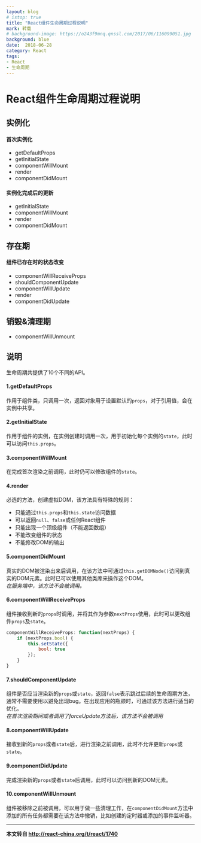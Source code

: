 ```yaml
---
layout: blog
# istop: true
title: "React组件生命周期过程说明"
mark: 转载
# background-image: https://o243f9mnq.qnssl.com/2017/06/116099051.jpg
background: blue
date:  2018-06-28
category: React
tags:
- React
- 生命周期
---
```



# React组件生命周期过程说明
## 实例化
#### 首次实例化
* getDefaultProps
* getInitialState
* componentWillMount
* render
* componentDidMount

#### 实例化完成后的更新
* getInitialState
* componentWillMount
* render
* componentDidMount

## 存在期
#### 组件已存在时的状态改变
* componentWillReceiveProps
* shouldComponentUpdate
* componentWillUpdate
* render
* componentDidUpdate

## 销毁&清理期
* componentWillUnmount

## 说明
生命周期共提供了10个不同的API。

#### 1.getDefaultProps
作用于组件类，只调用一次，返回对象用于设置默认的`props`，对于引用值，会在实例中共享。

#### 2.getInitialState
作用于组件的实例，在实例创建时调用一次，用于初始化每个实例的`state`，此时可以访问`this.props`。

#### 3.componentWillMount
在完成首次渲染之前调用，此时仍可以修改组件的`state`。

#### 4.render
必选的方法，创建虚拟DOM，该方法具有特殊的规则：  
* 只能通过`this.props`和`this.state`访问数据
* 可以返回`null`、`false`或任何React组件
* 只能出现一个顶级组件（不能返回数组）
* 不能改变组件的状态
* 不能修改DOM的输出

#### 5.componentDidMount
真实的DOM被渲染出来后调用，在该方法中可通过`this.getDOMNode()`访问到真实的DOM元素。此时已可以使用其他类库来操作这个DOM。  
_在服务端中，该方法不会被调用。_

#### 6.componentWillReceiveProps
组件接收到新的`props`时调用，并将其作为参数`nextProps`使用，此时可以更改组件`props`及`state`。
```js
componentWillReceiveProps: function(nextProps) {
    if (nextProps.bool) {
        this.setState({
            bool: true
        });
    }
}
```

#### 7.shouldComponentUpdate
组件是否应当渲染新的`props`或`state`，返回`false`表示跳过后续的生命周期方法，通常不需要使用以避免出现bug。在出现应用的瓶颈时，可通过该方法进行适当的优化。  
_在首次渲染期间或者调用了forceUpdate方法后，该方法不会被调用_

#### 8.componentWillUpdate
接收到新的`props`或者`state`后，进行渲染之前调用，此时不允许更新`props`或`state`。

#### 9.componentDidUpdate
完成渲染新的`props`或者`state`后调用，此时可以访问到新的DOM元素。

#### 10.componentWillUnmount
组件被移除之前被调用，可以用于做一些清理工作，在`componentDidMount`方法中添加的所有任务都需要在该方法中撤销，比如创建的定时器或添加的事件监听器。

----

__本文转自 <http://react-china.org/t/react/1740>__
